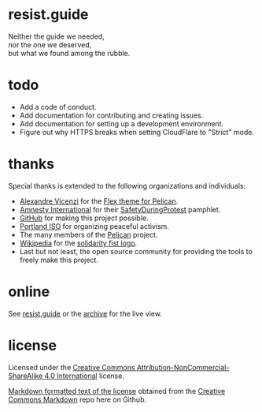 # resist.guide
Neither the guide we needed,  
nor the one we deserved,  
but what we found among the rubble.

# todo
* Add a code of conduct.
* Add documentation for contributing and creating issues.
* Add documentation for setting up a development environment.
* Figure out why HTTPS breaks when setting CloudFlare to "Strict" mode.

# thanks
Special thanks is extended to the following organizations and individuals:
* [Alexandre Vicenzi](http://www.alexandrevicenzi.com) for the [Flex theme for Pelican](https://github.com/alexandrevicenzi/Flex).
* [Amnesty International](https://www.amnesty.org/) for their [SafetyDuringProtest](https://www.amnestyusa.org/pdfs/SafeyDuringProtest_F.pdf) pamphlet.  
* [GitHub](https://github.com/) for making this project possible.
* [Portland ISO](https://www.portlandsocialists.org/) for organizing peaceful activism.
* The many members of the [Pelican](https://blog.getpelican.com/) project.
* [Wikipedia](https://www.wikipedia.org/) for the [solidarity fist logo](https://commons.wikimedia.org/wiki/File:Fist.svg).
* Last but not least, the open source community for providing the tools to freely make this project.

# online

See [resist.guide](https://resist.guide/) or the [archive](https://archive.ph/resist.guide) for the live view.

# license
Licensed under the [Creative Commons Attribution-NonCommercial-ShareAlike 4.0 International](https://creativecommons.org/licenses/by-nc-sa/4.0/) license.

[Markdown formatted text of the license](https://github.com/idleberg/Creative-Commons-Markdown/blob/aa8f8a69984eb15ec7657cc8c2db995df1b49309/4.0/by-nc-sa.markdown) obtained from the [Creative Commons Markdown](https://github.com/idleberg/Creative-Commons-Markdown) repo here on Github.
